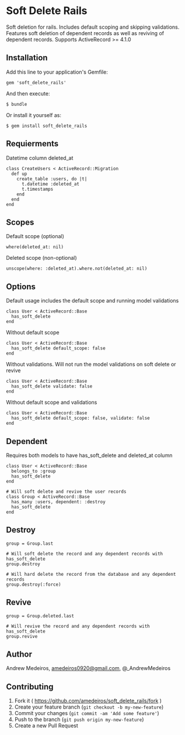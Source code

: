 # Soft Delete Rails

Soft deletion for rails. Includes default scoping and skipping validations. Features soft deletion of dependent records as well as reviving of dependent records.
Supports ActiveRecord >= 4.1.0

## Installation

Add this line to your application's Gemfile:

    gem 'soft_delete_rails'

And then execute:

    $ bundle

Or install it yourself as:

    $ gem install soft_delete_rails

## Requierments
Datetime column deleted_at
    
    class CreateUsers < ActiveRecord::Migration
      def up
        create_table :users, do |t|
          t.datetime :deleted_at
          t.timestamps
        end
      end
    end

## Scopes
Default scope (optional)

    where(deleted_at: nil)
Deleted scope (non-optional)

    unscope(where: :deleted_at).where.not(deleted_at: nil)

## Options    
Default usage includes the default scope and running model validations

    class User < ActiveRecord::Base
      has_soft_delete
    end
    
Without default scope
    
    class User < ActiveRecord::Base
      has_soft_delete default_scope: false
    end
    
Without validations. Will not run the model validations on soft delete or revive

    class User < ActiveRecord::Base
      has_soft_delete validate: false
    end

Without default scope and validations
    
    class User < ActiveRecord::Base
      has_soft_delete default_scope: false, validate: false
    end
        
## Dependent
Requires both models to have has_soft_delete and deleted_at column

    class User < ActiveRecord::Base
      belongs_to :group
      has_soft_delete
    end
    
    # Will soft delete and revive the user records
    class Group < ActiveRecord::Base
      has_many :users, dependent: :destroy
      has_soft_delete
    end
    
## Destroy

    group = Group.last

    # Will soft delete the record and any dependent records with has_soft_delete
    group.destroy

    # Will hard delete the record from the database and any dependent records
    group.destroy(:force)
   

## Revive

    group = Group.deleted.last

    # Will revive the record and any dependent records with has_soft_delete
    group.revive


## Author
Andrew Medeiros, amedeiros0920@gmail.com, @_AndrewMedeiros
    
## Contributing

1. Fork it ( https://github.com/amedeiros/soft_delete_rails/fork )
2. Create your feature branch (`git checkout -b my-new-feature`)
3. Commit your changes (`git commit -am 'Add some feature'`)
4. Push to the branch (`git push origin my-new-feature`)
5. Create a new Pull Request

